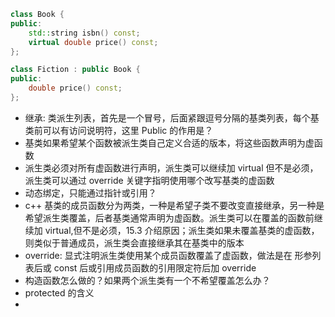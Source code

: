 ```cpp
class Book {
public:
    std::string isbn() const;
    virtual double price() const;
};

class Fiction : public Book {
public:
    double price() const;
};
```

-   继承: 类派生列表，首先是一个冒号，后面紧跟逗号分隔的基类列表，每个基类前可以有访问说明符，这里 Public 的作用是？
-   基类如果希望某个函数被派生类自己定义合适的版本，将这些函数声明为虚函数
-   派生类必须对所有虚函数进行声明，派生类可以继续加 virtual 但不是必须，派生类可以通过 override 关键字指明使用哪个改写基类的虚函数
-   动态绑定，只能通过指针或引用？
-   c++ 基类的成员函数分为两类，一种是希望子类不要改变直接继承，另一种是希望派生类覆盖，后者基类通常声明为虚函数。派生类可以在覆盖的函数前继续加 virtual,但不是必须，15.3 介绍原因；派生类如果未覆盖基类的虚函数，则类似于普通成员，派生类会直接继承其在基类中的版本
-   override: 显式注明派生类使用某个成员函数覆盖了虚函数，做法是在 形参列表后或 const 后或引用成员函数的引用限定符后加 override
-   构造函数怎么做的？如果两个派生类有一个不希望覆盖怎么办？
-   protected 的含义
-
